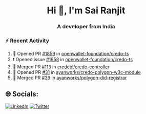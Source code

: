 <h1 align="center">Hi 👋, I'm Sai Ranjit</h1>
<h3 align="center">A developer from India</h3>

### :zap: Recent Activity

<!--START_SECTION:activity-->
1. 💪 Opened PR [#1859](https://github.com/openwallet-foundation/credo-ts/pull/1859) in [openwallet-foundation/credo-ts](https://github.com/openwallet-foundation/credo-ts)
2. ❗ Opened issue [#1858](https://github.com/openwallet-foundation/credo-ts/issues/1858) in [openwallet-foundation/credo-ts](https://github.com/openwallet-foundation/credo-ts)
3. 🎉 Merged PR [#113](https://github.com/credebl/credo-controller/pull/113) in [credebl/credo-controller](https://github.com/credebl/credo-controller)
4. 💪 Opened PR [#31](https://github.com/ayanworks/credo-polygon-w3c-module/pull/31) in [ayanworks/credo-polygon-w3c-module](https://github.com/ayanworks/credo-polygon-w3c-module)
5. 🎉 Merged PR [#39](https://github.com/ayanworks/polygon-did-registrar/pull/39) in [ayanworks/polygon-did-registrar](https://github.com/ayanworks/polygon-did-registrar)
<!--END_SECTION:activity-->

## 🌐 Socials:
[![LinkedIn](https://img.shields.io/badge/LinkedIn-%230077B5.svg?logo=linkedin&logoColor=white)](https://linkedin.com/in/sairanjit) [![Twitter](https://img.shields.io/badge/Twitter-%231DA1F2.svg?logo=Twitter&logoColor=white)](https://twitter.com/sairanjit_) 
